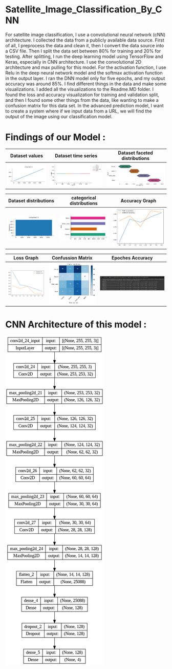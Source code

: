 # Satellite_Image_Classification_By_CNN

For satellite image classification, I use a convolutional neural network (cNN) architecture. I collected the data from a publicly available data source. First of all, I preprocess the data and clean it, then I convert the data source into a CSV file. Then I split the data set between 80% for training and 20% for testing. After splitting, I run the deep learning model using TensorFlow and Keras, especially in CNN architecture. I use the convolutional 2D architecture and max pulling for this model. For the activation function, I use Relu in the deep neural network model and the softmax activation function in the output layer. I ran the DNN model only for five epochs, and my output accuracy was around 85%. I find different things in the data and make some visualizations. I added all the visualizations to the Readme.MD folder. I found the loss and accuracy visualization for training and validation split, and then I found some other things from the data, like wanting to make a confusion matrix for this data set. In the advanced prediction model, I want to create a system where if we input data from a URL, we will find the output of the image using our classification model.


Findings of our Model :
======================= 



|Dataset values   |Dataset time series |Dataset faceted distributions  |
|:---------------:  |:----------------:|:------------------------:|
|![Dataset_values]|![Dataset_time_series]|![Dataset_faceted_distributions]  |


|Dataset distributions |categorical distributions| Accuracy Graph |
|:-------------------:|:-----------------------:|:---------------:|
|![Dataset_distributions]|![categorical_distributions]|![Accuracy_Graph]|


|Loss Graph    | Confussion Matrix  | Epoches Accuracy |
|:-------------------:|:-----------------------:|:---------------:|
|![Loss_Graph]|![Confussion_Matrix]|![Epoches_Accuracy]|


CNN Architecture of this model :
=================================
![ ](https://github.com/hasansust32/Satellite_Image_Classification_By_CNN/blob/main/findings_image/CNN%20model%20architecture.png)



[Dataset_values]: https://github.com/hasansust32/Satellite_Image_Classification_By_CNN/blob/main/findings_image/values.png
[Dataset_time_series]: https://github.com/hasansust32/Satellite_Image_Classification_By_CNN/blob/main/findings_image/time%20series.png
[Dataset_faceted_distributions]: https://github.com/hasansust32/Satellite_Image_Classification_By_CNN/blob/main/findings_image/faceted%20distributions.png
[Dataset_distributions]:  https://github.com/hasansust32/Satellite_Image_Classification_By_CNN/blob/main/findings_image/distributions.png
[categorical_distributions]:  https://github.com/hasansust32/Satellite_Image_Classification_By_CNN/blob/main/findings_image/categorical%20distributions.png
[Accuracy_Graph]: https://github.com/hasansust32/Satellite_Image_Classification_By_CNN/blob/main/findings_image/accuracy%20for%20training%20and%20validation.png
[Loss_Graph]: https://github.com/hasansust32/Satellite_Image_Classification_By_CNN/blob/main/findings_image/loss%20for%20training%20and%20Validation.png
[Confussion_Matrix]:https://github.com/hasansust32/Satellite_Image_Classification_By_CNN/blob/main/findings_image/confussion%20matrix.png
[Epoches_Accuracy]: https://github.com/hasansust32/Satellite_Image_Classification_By_CNN/blob/main/findings_image/epoches%20accuracy.png


